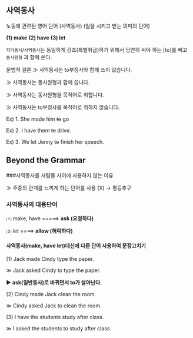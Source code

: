 ## 사역동사

노동에 관련된 영어 단어 (사역동사)
(일을 시키고 받는 의미의 단어)

**(1) make**
**(2) have**
**(3) let**

`지각동사`/`사역동사`는 동일하게 강조(특별취급)하기 위해서 당연히 써야 하는 [to]를 
빼고 `동사원형` 과 함께 쓴다. 

문법적 결론
≫ 사역동사는 to부정사와 함께 쓰지 않습니다. 

≫ 사역동사는 동사원형과 함께 씁니다. 
           
≫ 사역동사는 동사원형을 목적어로 취합니다. 
           
≫ 사역동사는 to부정사를 목적어로 취하지 않습니다.

Ex) 1. She made him  ~~to~~  go

Ex) 2.  I have them ~~to~~ drive. 

Ex) 3.  We let Jenny ~~to~~ finish her speech. 

## Beyond the Grammar

###사역동사를 사람들 사이에 사용하지 않는 이유

≫ 주종의 관계를 느끼게 하는 단어를 사용 (X) → 평등추구

### 사역동사의 대용단어

⑴  make, have =====> **ask (요청하다)**

⑵  let  ====> **allow (허락하다)**

#### 사역동사(make, have let)대신에 다른 단어 사용하여 문장고치기

(1) Jack made Cindy type the paper. 

 ≫ Jack asked Cindy to type the paper.
 
   ▶ **ask(일반동사)로 바뀌면서 to가 살아난다.**

(2) Cindy made Jack clean the room.

 ≫ Cindy asked Jack to clean the room. 

(3) I have the students study after class.

 ≫ I asked the students to study after class.
